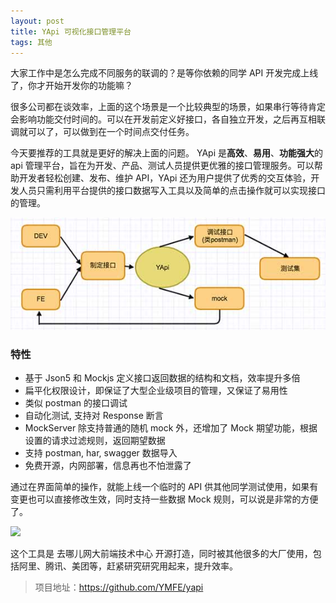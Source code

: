 ```yaml
---
layout: post
title: YApi 可视化接口管理平台
tags: 其他
---
```


大家工作中是怎么完成不同服务的联调的？是等你依赖的同学 API 开发完成上线了，你才开始开发你的功能嘛？

很多公司都在谈效率，上面的这个场景是一个比较典型的场景，如果串行等待肯定会影响功能交付时间的。可以在开发前定义好接口，各自独立开发，之后再互相联调就可以了，可以做到在一个时间点交付任务。

今天要推荐的工具就是更好的解决上面的问题。 YApi 是**高效**、**易用**、**功能强大**的 api 管理平台，旨在为开发、产品、测试人员提供更优雅的接口管理服务。可以帮助开发者轻松创建、发布、维护 API，YApi 还为用户提供了优秀的交互体验，开发人员只需利用平台提供的接口数据写入工具以及简单的点击操作就可以实现接口的管理。

![](https://raw.githubusercontent.com/YMFE/yapi/master/yapi-base-flow.jpg)



### 特性

- 基于 Json5 和 Mockjs 定义接口返回数据的结构和文档，效率提升多倍
- 扁平化权限设计，即保证了大型企业级项目的管理，又保证了易用性
- 类似 postman 的接口调试
- 自动化测试, 支持对 Response 断言
- MockServer 除支持普通的随机 mock 外，还增加了 Mock 期望功能，根据设置的请求过滤规则，返回期望数据
- 支持 postman, har, swagger 数据导入
- 免费开源，内网部署，信息再也不怕泄露了

通过在界面简单的操作，就能上线一个临时的 API 供其他同学测试使用，如果有变更也可以直接修改生效，同时支持一些数据 Mock 规则，可以说是非常的方便了。

![](https://hellosean1025.github.io/yapi/documents/images/usage/api_add_btn.png)

这个工具是 去哪儿网大前端技术中心 开源打造，同时被其他很多的大厂使用，包括阿里、腾讯、美团等，赶紧研究研究用起来，提升效率。

> 项目地址：https://github.com/YMFE/yapi
